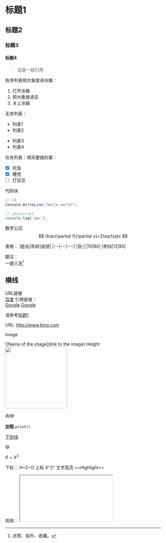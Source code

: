 # 标题1
## 标题2
### 标题3
#### 标题4

> 这是一段引用

有序列表把大象放进冰箱：  
1. 打开冰箱
2. 把大象放进去
3. 关上冰箱

无序列表：
- 列表1
- 列表2
* 列表3
* 列表4
  
任务列表：明天要做的事：  
- [x] 吃饭
- [x] 睡觉
- [ ] 打豆豆

代码块  
```cs
// C#
Console.WriteLine("Hello world");
```

```js
// javascript
console.log('abc');
```

数学公式
$$
\frac{\partial f}{\partial x}=2\sqrt{a}x
$$

表格：
|姓名|年龄|成绩|
|:--|--:|:--:|
|张三|10|80|
|李四|12|85|

脚注：  
一键三连[^三连]

[^三连]: 点赞、投币、收藏。

横线  
---

URL链接  
[百度](baidu.com "a search engine")
引用链接：  
[Google](id)  [Google](id)

[id]:google.com "a search engine"

请参考[标题1](#标题1)

URL: 
http://www.bing.com

Image

![Name of the image](link to the image)
Height <img src="image-8.png" height=200></img>


*斜体*

**加粗**   `print()`

<u>下划线</u>

:smile:

$\theta=X^2$

下标： H~2~O  上标 X^2^  文字高亮 ==Highlight==

视频： <iframe></iframe>